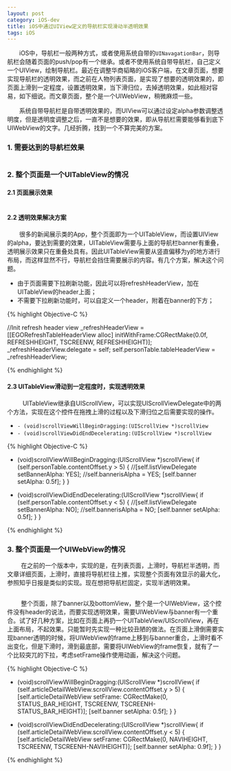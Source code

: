 ```yaml
---
layout: post
category: iOS-dev
title: iOS中通过UIView定义的导航栏实现滑动半透明效果
tags: iOS
---
```


&emsp;&emsp;iOS中，导航栏一般两种方式，或者使用系统自带的`UINavagationBar`，则导航栏会随着页面的push/pop有一个继承。或者不使用系统自带导航栏，自己定义一个UIView，绘制导航栏。最近在调整华商韬略的iOS客户端，在文章页面，想要实现导航栏的透明效果，而之前在人物列表页面，是实现了想要的透明效果的，即页面上滑到一定程度，设置透明效果，当下滑归位，去掉透明效果，如此相对容易，如下细说。而文章页面，整个是一个UIWebView，稍微麻烦一些。

<!--more-->

&emsp;&emsp;系统自带导航栏是自带透明效果的，而UIView可以通过设定alpha参数调整透明度，但是透明度调整之后，一直不是想要的效果，即从导航栏需要能够看到底下UIWebView的文字。几经折腾，找到一个不算完美的方案。 

### 1. 需要达到的导航栏效果

<figure>
	<img src="http://mhs-blog.qiniudn.com/2015_04_13_1.png" alt="">
</figure>

### 2. 整个页面是一个UITableView的情况

#### 2.1 页面展示效果

<figure>
	<img src="http://mhs-blog.qiniudn.com/2015_04_13_2.png" alt="">
</figure>   


#### 2.2 透明效果解决方案

&emsp;&emsp;很多的新闻展示类的App，整个页面即为一个UITableView，而设置UIView的alpha，要达到需要的效果，UITableView需要与上面的导航栏banner有重叠，透明展示效果只在重叠处具有。因此UITableView需要从竖直偏移为y的地方进行布局，而这样显然不行，导航栏会挡住需要展示的内容。有几个方案，解决这个问题。

* 由于页面需要下拉刷新功能，因此可以将refreshHeaderView，加在UITableView的header上面；
* 不需要下拉刷新功能时，可以自定义一个header，附着在banner的下方；

{% highlight Objective-C %}

//Init refresh header view
_refreshHeaderView = [[EGORefreshTableHeaderView alloc] initWithFrame:CGRectMake(0.0f, REFRESHHEIGHT, TSCREENW, REFRESHHEIGHT)];
_refreshHeaderView.delegate = self;
self.personTable.tableHeaderView = _refreshHeaderView;

{% endhighlight %}   


#### 2.3 UITableView滑动到一定程度时，实现透明效果

&emsp; &emsp; UITableView继承自UIScrollView，可以实现UIScrollViewDelegate中的两个方法，实现在这个控件在拖拽上滑的过程以及下滑归位之后需要实现的操作。

* `- (void)scrollViewWillBeginDragging:(UIScrollView *)scrollView`
* `- (void)scrollViewDidEndDecelerating:(UIScrollView *)scrollView` 



{% highlight Objective-C %}

- (void)scrollViewWillBeginDragging:(UIScrollView *)scrollView{
    if (self.personTable.contentOffset.y > 5) {
        //[self.listViewDelegate setBannerAlpha: YES];
        //self.bannerisAlpha = YES;
        [self.banner setAlpha: 0.5f];
    }
}

- (void)scrollViewDidEndDecelerating:(UIScrollView *)scrollView{
    if (self.personTable.contentOffset.y < 5) {
        //[self.listViewDelegate setBannerAlpha: NO];
        //self.bannerisAlpha = NO;
        [self.banner setAlpha: 0.5f];
    }
}

{% endhighlight %}


### 3. 整个页面是一个UIWebView的情况

&emsp; &emsp;在之前的一个版本中，实现的是，在列表页面，上滑时，导航栏半透明，而文章详细页面，上滑时，直接将导航栏往上推，实现整个页面有效显示的最大化，参照知乎日报是类似的实现。现在想把导航栏固定，实现半透明效果。

<figure>
	<img src="http://mhs-blog.qiniudn.com/2015_04_13_3.png" alt="">
</figure>

&emsp; &emsp;整个页面，除了banner以及bottomView，整个是一个UIWebView，这个控件没有header的说法，而要实现透明效果，需要UIWebView与banner有一个重合。试了好几种方案，比如在页面上再扔一个UITableView/UIScrollView，再在上面布局，不起效果。只能暂时先实现一种比较丑陋的做法。在页面上滑倒需要实现banner透明的时候，将UIWebView的frame上移到与banner重合，上滑时看不出变化，但是下滑时，滑到最底部，需要将UIWebView的frame恢复，就有了一个比较突兀的下拉，考虑setFrame操作使用动画，解决这个问题。

{% highlight Objective-C %}

- (void)scrollViewWillBeginDragging:(UIScrollView *)scrollView{
    if (self.articleDetailWebView.scrollView.contentOffset.y > 5) {
        [self.articleDetailWebView setFrame: CGRectMake(0, STATUS_BAR_HEIGHT, TSCREENW, TSCREENH-STATUS_BAR_HEIGHT)];
        [self.banner setAlpha: 0.5f];
    }
}

- (void)scrollViewDidEndDecelerating:(UIScrollView *)scrollView{
    if (self.articleDetailWebView.scrollView.contentOffset.y < 5) {
        [self.articleDetailWebView setFrame: CGRectMake(0, NAVIHEIGHT, TSCREENW, TSCREENH-NAVIHEIGHT)];
        [self.banner setAlpha: 0.9f];
    }
}

{% endhighlight %}